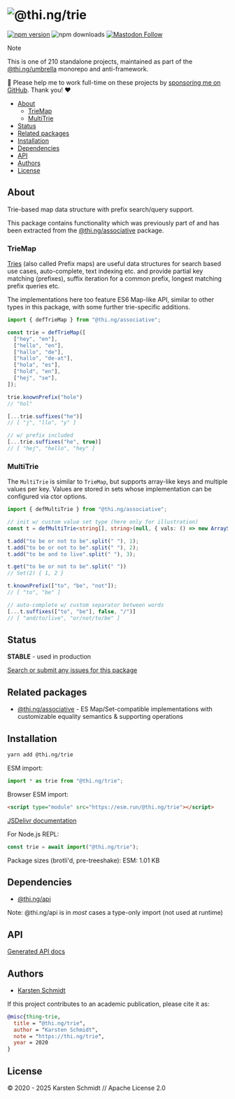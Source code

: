 <!-- This file is generated - DO NOT EDIT! -->
<!-- Please see: https://github.com/thi-ng/umbrella/blob/develop/CONTRIBUTING.md#changes-to-readme-files -->
# ![@thi.ng/trie](https://raw.githubusercontent.com/thi-ng/umbrella/develop/assets/banners/thing-trie.svg?0795a323)

[![npm version](https://img.shields.io/npm/v/@thi.ng/trie.svg)](https://www.npmjs.com/package/@thi.ng/trie)
![npm downloads](https://img.shields.io/npm/dm/@thi.ng/trie.svg)
[![Mastodon Follow](https://img.shields.io/mastodon/follow/109331703950160316?domain=https%3A%2F%2Fmastodon.thi.ng&style=social)](https://mastodon.thi.ng/@toxi)

> [!NOTE]
> This is one of 210 standalone projects, maintained as part
> of the [@thi.ng/umbrella](https://github.com/thi-ng/umbrella/) monorepo
> and anti-framework.
>
> 🚀 Please help me to work full-time on these projects by [sponsoring me on
> GitHub](https://github.com/sponsors/postspectacular). Thank you! ❤️

- [About](#about)
  - [TrieMap](#triemap)
  - [MultiTrie](#multitrie)
- [Status](#status)
- [Related packages](#related-packages)
- [Installation](#installation)
- [Dependencies](#dependencies)
- [API](#api)
- [Authors](#authors)
- [License](#license)

## About

Trie-based map data structure with prefix search/query support.

This package contains functionality which was previously part of and has been
extracted from the [@thi.ng/associative](https://thi.ng/associative) package.

### TrieMap

[Tries](https://en.wikipedia.org/wiki/Trie) (also called Prefix maps) are useful
data structures for search based use cases, auto-complete, text indexing etc.
and provide partial key matching (prefixes), suffix iteration for a common
prefix, longest matching prefix queries etc.

The implementations here too feature ES6 Map-like API, similar to other types in
this package, with some further trie-specific additions.

```ts
import { defTrieMap } from "@thi.ng/associative";

const trie = defTrieMap([
  ["hey", "en"],
  ["hello", "en"],
  ["hallo", "de"],
  ["hallo", "de-at"],
  ["hola", "es"],
  ["hold", "en"],
  ["hej", "se"],
]);

trie.knownPrefix("hole")
// "hol"

[...trie.suffixes("he")]
// [ "j", "llo", "y" ]

// w/ prefix included
[...trie.suffixes("he", true)]
// [ "hej", "hello", "hey" ]
```

### MultiTrie

The `MultiTrie` is similar to `TrieMap`, but supports array-like keys and
multiple values per key. Values are stored in sets whose implementation can be
configured via ctor options.

```ts
import { defMultiTrie } from "@thi.ng/associative";

// init w/ custom value set type (here only for illustration)
const t = defMultiTrie<string[], string>(null, { vals: () => new ArraySet() });

t.add("to be or not to be".split(" "), 1);
t.add("to be or not to be".split(" "), 2);
t.add("to be and to live".split(" "), 3);

t.get("to be or not to be".split(" "))
// Set(2) { 1, 2 }

t.knownPrefix(["to", "be", "not"]);
// [ "to", "be" ]

// auto-complete w/ custom separator between words
[...t.suffixes(["to", "be"], false, "/")]
// [ "and/to/live", "or/not/to/be" ]
```

## Status

**STABLE** - used in production

[Search or submit any issues for this package](https://github.com/thi-ng/umbrella/issues?q=%5Btrie%5D+in%3Atitle)

## Related packages

- [@thi.ng/associative](https://github.com/thi-ng/umbrella/tree/develop/packages/associative) - ES Map/Set-compatible implementations with customizable equality semantics & supporting operations

## Installation

```bash
yarn add @thi.ng/trie
```

ESM import:

```ts
import * as trie from "@thi.ng/trie";
```

Browser ESM import:

```html
<script type="module" src="https://esm.run/@thi.ng/trie"></script>
```

[JSDelivr documentation](https://www.jsdelivr.com/)

For Node.js REPL:

```js
const trie = await import("@thi.ng/trie");
```

Package sizes (brotli'd, pre-treeshake): ESM: 1.01 KB

## Dependencies

- [@thi.ng/api](https://github.com/thi-ng/umbrella/tree/develop/packages/api)

Note: @thi.ng/api is in _most_ cases a type-only import (not used at runtime)

## API

[Generated API docs](https://docs.thi.ng/umbrella/trie/)

## Authors

- [Karsten Schmidt](https://thi.ng)

If this project contributes to an academic publication, please cite it as:

```bibtex
@misc{thing-trie,
  title = "@thi.ng/trie",
  author = "Karsten Schmidt",
  note = "https://thi.ng/trie",
  year = 2020
}
```

## License

&copy; 2020 - 2025 Karsten Schmidt // Apache License 2.0
